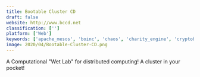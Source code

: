 ```yaml
---
title: Bootable Cluster CD
draft: false 
website: http://www.bccd.net
classification: ['']
platform: ['Web']
keywords: ['apache_mesos', 'boinc', 'chaos', 'charity_engine', 'cryptobullions_folding_pool', 'diet_by_avalon', 'distri.js', 'docker_swarm', 'foldit', 'gridrepublic', 'hfm-net', 'jppf', 'kubernetes', 'pelicanhpc', 'picloud', 'plumpos', 'progress_thru_processors', 'quantum_moves', 'rosa_linux', 'rancher', 'rocks', 'zooniverse']
image: 2020/04/Bootable-Cluster-CD.png
---
```

A Computational "Wet Lab" for distributed computing! A cluster in your pocket!